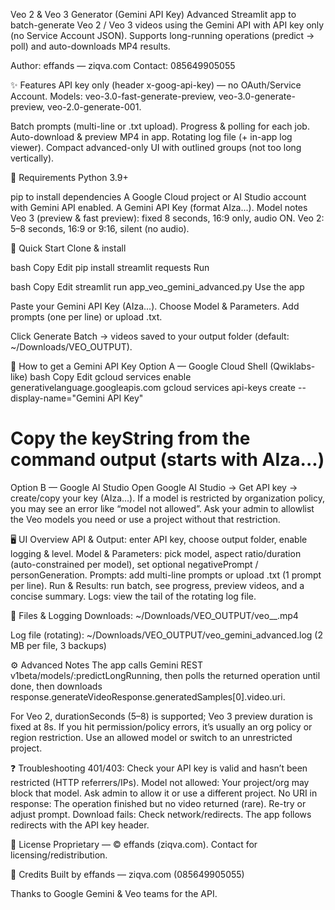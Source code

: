 Veo 2 & Veo 3 Generator (Gemini API Key)
Advanced Streamlit app to batch-generate Veo 2 / Veo 3 videos using the Gemini API with API key only (no Service Account JSON).
Supports long-running operations (predict → poll) and auto-downloads MP4 results.

Author: effands — ziqva.com
Contact: 085649905055

✨ Features
API key only (header x-goog-api-key) — no OAuth/Service Account.
Models: veo-3.0-fast-generate-preview, veo-3.0-generate-preview, veo-2.0-generate-001.

Batch prompts (multi-line or .txt upload).
Progress & polling for each job.
Auto-download & preview MP4 in app.
Rotating log file (+ in-app log viewer).
Compact advanced-only UI with outlined groups (not too long vertically).

🧰 Requirements
Python 3.9+

pip to install dependencies
A Google Cloud project or AI Studio account with Gemini API enabled.
A Gemini API Key (format AIza...).
Model notes
Veo 3 (preview & fast preview): fixed 8 seconds, 16:9 only, audio ON.
Veo 2: 5–8 seconds, 16:9 or 9:16, silent (no audio).

🚀 Quick Start
Clone & install

bash
Copy
Edit
pip install streamlit requests
Run

bash
Copy
Edit
streamlit run app_veo_gemini_advanced.py
Use the app

Paste your Gemini API Key (AIza...).
Choose Model & Parameters.
Add prompts (one per line) or upload .txt.

Click Generate Batch → videos saved to your output folder (default: ~/Downloads/VEO_OUTPUT).

🔑 How to get a Gemini API Key
Option A — Google Cloud Shell (Qwiklabs-like)
bash
Copy
Edit
gcloud services enable generativelanguage.googleapis.com
gcloud services api-keys create --display-name="Gemini API Key"
# Copy the keyString from the command output (starts with AIza...)
Option B — Google AI Studio
Open Google AI Studio → Get API key → create/copy your key (AIza...).
If a model is restricted by organization policy, you may see an error like “model not allowed”. Ask your admin to allowlist the Veo models you need or use a project without that restriction.

🖥️ UI Overview
API & Output: enter API key, choose output folder, enable logging & level.
Model & Parameters: pick model, aspect ratio/duration (auto-constrained per model), set optional negativePrompt / personGeneration.
Prompts: add multi-line prompts or upload .txt (1 prompt per line).
Run & Results: run batch, see progress, preview videos, and a concise summary.
Logs: view the tail of the rotating log file.

📁 Files & Logging
Downloads: ~/Downloads/VEO_OUTPUT/veo_<index>_<timestamp>.mp4

Log file (rotating): ~/Downloads/VEO_OUTPUT/veo_gemini_advanced.log
(2 MB per file, 3 backups)

⚙️ Advanced Notes
The app calls Gemini REST v1beta/models/<model>:predictLongRunning, then polls the returned operation until done, then downloads response.generateVideoResponse.generatedSamples[0].video.uri.

For Veo 2, durationSeconds (5–8) is supported; Veo 3 preview duration is fixed at 8s.
If you hit permission/policy errors, it’s usually an org policy or region restriction. Use an allowed model or switch to an unrestricted project.

❓ Troubleshooting
401/403: Check your API key is valid and hasn’t been restricted (HTTP referrers/IPs).
Model not allowed: Your project/org may block that model. Ask admin to allow it or use a different project.
No URI in response: The operation finished but no video returned (rare). Re-try or adjust prompt.
Download fails: Check network/redirects. The app follows redirects with the API key header.

📝 License
Proprietary — © effands (ziqva.com). Contact for licensing/redistribution.

🙌 Credits
Built by effands — ziqva.com (085649905055)

Thanks to Google Gemini & Veo teams for the API.
